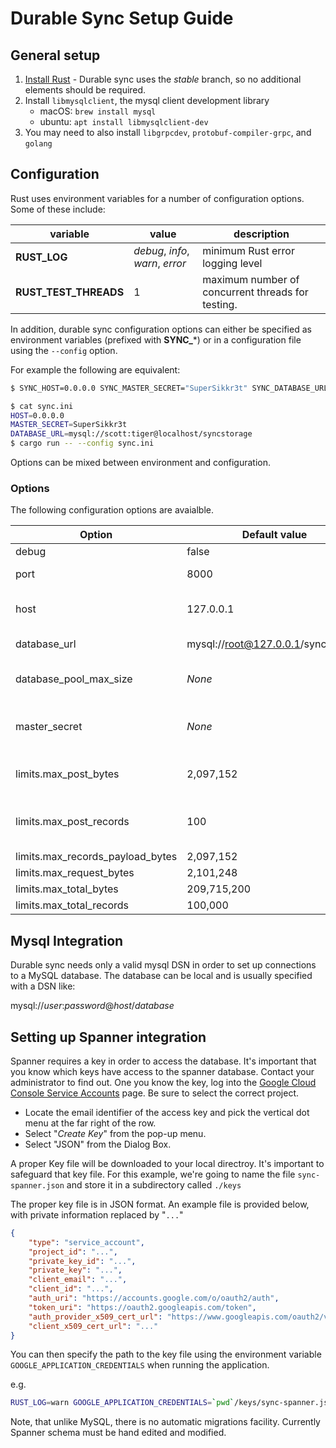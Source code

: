 # Durable Sync Setup Guide

## General setup
 1) [Install Rust](https://rustup.rs) - Durable sync uses the *stable* branch, so no additional elements should be required.
 2) Install `libmysqlclient`, the mysql client development library 
    * macOS: `brew install mysql` 
    * ubuntu: `apt install libmysqlclient-dev`
 3) You may need to also install `libgrpcdev`, `protobuf-compiler-grpc`, and `golang`

## Configuration
Rust uses environment variables for a number of configuration options. Some of these include:

| variable | value | description |
| --- | --- | --- |
| **RUST_LOG** | *debug*, *info*, *warn*, *error* | minimum Rust error logging level |
| **RUST_TEST_THREADS** | 1  | maximum number of concurrent threads for testing. |

In addition, durable sync configuration options can either be specified as environment variables (prefixed with **SYNC_***) or in a configuration file using the `--config` option.

For example the following are equivalent:
```bash
$ SYNC_HOST=0.0.0.0 SYNC_MASTER_SECRET="SuperSikkr3t" SYNC_DATABASE_URL=mysql://scott:tiger@localhost/syncstorage cargo run
```

```bash
$ cat sync.ini
HOST=0.0.0.0
MASTER_SECRET=SuperSikkr3t
DATABASE_URL=mysql://scott:tiger@localhost/syncstorage
$ cargo run -- --config sync.ini
```

Options can be mixed between environment and configuration.

### Options
The following configuration options are avaialble.

| Option | Default value |Description |
| --- | --- | --- |
| debug | false | _unused_ |
| port | 8000 | connection port |
| host | 127.0.0.1 | host to listen for connections |
| database_url | mysql://root@127.0.0.1/syncstorage | database DSN |
| database_pool_max_size | _None_ | Max pool of database connections |
| master_secret| _None_ |  Sync master encryption secret |
| limits.max_post_bytes | 2,097,152‬ | Largest record post size | 
| limits.max_post_records | 100 | Largest number of records per post | 
| limits.max_records_payload_bytes | 2,097,152‬ | Largest ... | 
| limits.max_request_bytes | 2,101,248 | Largest ... |
| limits.max_total_bytes | 209,715,200 | Largest ... |
| limits.max_total_records | 100,000 | Largest ... |

## Mysql Integration

Durable sync needs only a valid mysql DSN in order to set up connections to a MySQL database. The database can be local and is usually specified with a DSN like:

mysql://_user_:_password_@_host_/_database_

## Setting up Spanner integration

Spanner requires a key in order to access the database. It's important that you know which keys have access to the spanner database. Contact your administrator 
to find out. One you know the key, log into the [Google Cloud Console Service Accounts](https://console.cloud.google.com/iam-admin/serviceaccounts) page. Be sure to 
select the correct project.

* Locate the email identifier of the access key and pick the vertical dot menu at the far right of the row. 
* Select "*Create Key*" from the pop-up menu.
* Select "JSON" from the Dialog Box.

A proper Key file will be downloaded to your local directroy. It's important to safeguard that key file. For this example, we're going to name the file 
`sync-spanner.json` and store it in a subdirectory called `./keys`

The proper key file is in JSON format. An example file is provided below, with private information replaced by "`...`"
```json
{ 
    "type": "service_account",
    "project_id": "...",
    "private_key_id": "...",
    "private_key": "...",
    "client_email": "...",
    "client_id": "...",
    "auth_uri": "https://accounts.google.com/o/oauth2/auth",
    "token_uri": "https://oauth2.googleapis.com/token",
    "auth_provider_x509_cert_url": "https://www.googleapis.com/oauth2/v1/certs",
    "client_x509_cert_url": "..."
}
```
You can then specify the path to the key file using the environment variable `GOOGLE_APPLICATION_CREDENTIALS` when running the application.

e.g.
```bash
RUST_LOG=warn GOOGLE_APPLICATION_CREDENTIALS=`pwd`/keys/sync-spanner.json` cargo run -- --config sync.ini
```

Note, that unlike MySQL, there is no automatic migrations facility. Currently Spanner schema must be hand edited and modified.